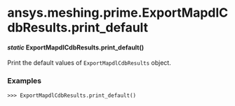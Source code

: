 # ansys.meshing.prime.ExportMapdlCdbResults.print_default

<a id="ansys.meshing.prime.ExportMapdlCdbResults.print_default"></a>

#### *static* ExportMapdlCdbResults.print_default()

Print the default values of `ExportMapdlCdbResults` object.

### Examples

```pycon
>>> ExportMapdlCdbResults.print_default()
```

<!-- !! processed by numpydoc !! -->

